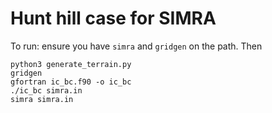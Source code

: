# Hunt hill case for SIMRA

To run: ensure you have `simra` and `gridgen` on the path. Then

```
python3 generate_terrain.py
gridgen
gfortran ic_bc.f90 -o ic_bc
./ic_bc simra.in
simra simra.in
```
